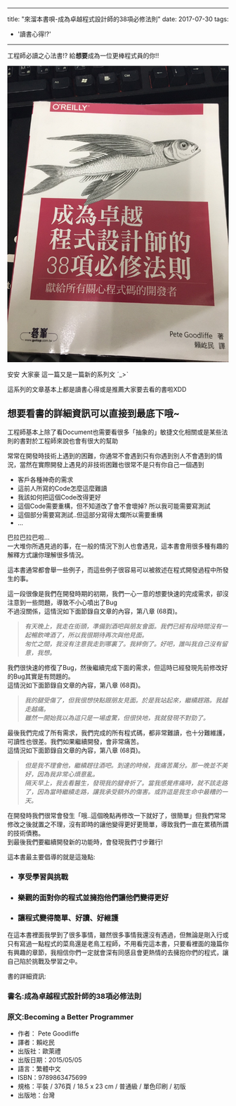 
---
title: "來溜本書唄-成為卓越程式設計師的38項必修法則"
date: 2017-07-30
tags: 
  - '讀書心得!?'
---

工程師必讀之心法書!? 給**想要**成為一位更棒程式員的你!!

![](/img/2017-013107/1501347694_70236.jpg)

安安 大家豪 這一篇又是一篇新的系列文 ˊ\_>ˋ

這系列的文章基本上都是讀書心得或是推薦大家要去看的書啦XDD

想要看書的詳細資訊可以直接到最底下哦~
-------------------

工程師基本上除了看Document也需要看很多「抽象的」敏捷文化相關或是某些法則的書對於工程師來說也會有很大的幫助

常常在開發時技術上遇到的困難，你通常不會遇到只有你遇到別人不會遇到的情況，當然在實際開發上遇見的非技術困難也很常不是只有你自己一個遇到

*   客戶各種神奇的需求
*   這前人所寫的Code怎麼這麼難讀
*   我該如何把這個Code改得更好
*   這個Code需要重構，但不知道改了會不會壞掉? 所以我可能需要寫測試
*   這個部分需要寫測試..但這部分寫得太爛所以需要重構
*   ...

巴拉巴拉巴啦...  
一大堆你所遇見過的事，在一般的情況下別人也會遇見，這本書會用很多種有趣的解釋方式讓你理解很多情況。

這本書通常都會舉一些例子，而這些例子很容易可以被敘述在程式開發過程中所發生的事。

這一段很像是我們在開發時期的初期，我們一心一意的想要快速的完成需求，卻沒注意到一些問題，導致不小心噴出了Bug  
不過沒關係，這情況如下面節錄自文章的內容，第八章 (68頁)。

> _有天晚上，我走在街頭，準備到酒吧與朋友會面。我們已經有段時間沒有一起暢飲啤酒了，所以我很期待再次與他見面。  
> 匆忙之間，我沒有注意我走到哪裏了。我絆倒了。好吧，誰叫我自己沒有留意，我想。_

我們很快速的修復了Bug，然後繼續完成下面的需求，但這時已經發現先前修改好的Bug其實是有問題的。  
這情況如下面節錄自文章的內容，第八章 (68頁)。

> _我的腿受傷了，但我很想快點跟朋友見面。於是我站起來，繼續趕路。我越走越痛。  
> 雖然一開始我以為這只是一場虛驚，但很快地，我就發現不對勁了。_

最後我們完成了所有需求，我們完成的所有程式碼，都非常難讀，也十分難維護，可讀性也很差。我們如果繼續開發，會非常痛苦。  
這情況如下面節錄自文章的內容，第八章 (68頁)。

> _但是我不理會他，繼續趕往酒吧。到達的時候，我痛苦萬分。那一晚並不美好，因為我非常心煩意亂。  
> 隔天早上，我去看醫生，發現我的腿骨折了。當我感覺疼痛時，就不該走路了，因為當時繼續走路，讓我承受額外的傷害。或許這是我生命中最糟的一天。_

在開發時我們很常會發生「哦..這個晚點再修改一下就好了，很簡單」但我們常常修改之後就置之不理，沒有即時的讓他變得更好更簡單，導致我們一直在累積所謂的技術債務。  
到最後我們要繼續開發新的功能時，會發現我們寸步難行!

這本書最主要倡導的就是這幾點:

*   ### 享受學習與挑戰
    
*   ### 樂觀的面對你的程式並擁抱他們讓他們變得更好
    
*   ### 讓程式變得簡單、好讀、好維護
    

在這本書裡面我學到了很多事情，雖然很多事情我還沒有遇過，但無論是剛入行或只有寫過一點程式的菜鳥還是老鳥工程師，不用看完這本書，只要看裡面的幾篇你有興趣的章節，我相信你們一定就會深有同感且會更熱情的去擁抱你們的程式，讓自己陷於挑戰及學習之中。

書的詳細資訊:

### 書名:成為卓越程式設計師的38項必修法則

### 原文:Becoming a Better Programmer

*   作者： Pete Goodliffe
*   譯者：賴屹民
*   出版社：歐萊禮
*   出版日期：2015/05/05
*   語言：繁體中文
*   ISBN：9789863475699
*   規格：平裝 / 376頁 / 18.5 x 23 cm / 普通級 / 單色印刷 / 初版
*   出版地：台灣